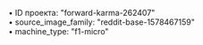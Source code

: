 • ID проекта:          "forward-karma-262407"\
• source_image_family: "reddit-base-1578467159"\
• machine_type:         "f1-micro"

